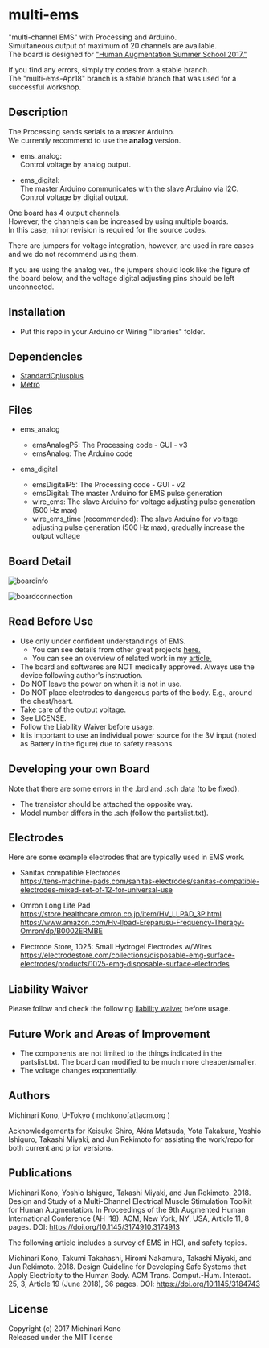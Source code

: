 # multi-ems

"multi-channel EMS" with Processing and Arduino.  
Simultaneous output of maximum of 20 channels are available.  
The board is designed for ["Human Augmentation Summer School 2017."](https://humanaugmentation.jp/summerschool2017/)  
  
If you find any errors, simply try codes from a stable branch.  
The "multi-ems-Apr18" branch is a stable branch that was used for a successful workshop.  
  

## Description

The Processing sends serials to a master Arduino.  
We currently recommend to use the **analog** version.  

- ems_analog:  
  Control voltage by analog output.  

- ems_digital:  
  The master Arduino communicates with the slave Arduino via I2C.
  Control voltage by digital output.  
  
One board has 4 output channels.  
However, the channels can be increased by using multiple boards.  
In this case, minor revision is required for the source codes.  
  
There are jumpers for voltage integration, however, are used in rare cases and we do not recommend using them.
  
If you are using the analog ver., the jumpers should look like the figure of the board below, and the voltage digital adjusting pins should be left unconnected.  
  

## Installation

- Put this repo in your Arduino or Wiring "libraries" folder. 

## Dependencies

- [StandardCplusplus](https://github.com/maniacbug/StandardCplusplus)
- [Metro](https://github.com/thomasfredericks/Metro-Arduino-Wiring)

## Files

- ems_analog
  - emsAnalogP5: The Processing code - GUI - v3
  - emsAnalog: The Arduino code  

- ems_digital
  - emsDigitalP5: The Processing code - GUI - v2
  - emsDigital: The master Arduino for EMS pulse generation
  - wire_ems: The slave Arduino for voltage adjusting pulse generation (500 Hz max)
  - wire_ems_time (recommended): The slave Arduino for voltage adjusting pulse generation (500 Hz max), gradually increase the output voltage




## Board Detail

![boardinfo](https://user-images.githubusercontent.com/22442291/30726366-4db8ca26-9f85-11e7-8a8a-daeab15c35e7.jpg)

![boardconnection](https://github.com/rkmtlab/multi-ems/blob/master/image/connection.jpg)


## Read Before Use

- Use only under confident understandings of EMS. 
  - You can see details from other great projects [here.](https://github.com/PedroLopes/openEMSstim)  
  - You can see an overview of related work in my [article.](https://doi.org/10.1145/3184743)  
- The board and softwares are NOT medically approved. Always use the device following author's instruction.
- Do NOT leave the power on when it is not in use.
- Do NOT place electrodes to dangerous parts of the body. E.g., around the chest/heart.
- Take care of the output voltage. 
- See LICENSE.
- Follow the Liability Waiver before usage.  
- It is important to use an individual power source for the 3V input (noted as Battery in the figure) due to safety reasons.  


## Developing your own Board

Note that there are some errors in the .brd and .sch data (to be fixed).  
- The transistor should be attached the opposite way.
- Model number differs in the .sch (follow the partslist.txt).


## Electrodes  
  
Here are some example electrodes that are typically used in EMS work.  
  
- Sanitas compatible Electrodes  
<https://tens-machine-pads.com/sanitas-electrodes/sanitas-compatible-electrodes-mixed-set-of-12-for-universal-use>

- Omron Long Life Pad  
<https://store.healthcare.omron.co.jp/item/HV_LLPAD_3P.html>  
<https://www.amazon.com/Hv-llpad-Ereparusu-Frequency-Therapy-Omron/dp/B0002ERMBE>

- Electrode Store, 1025: Small Hydrogel Electrodes w/Wires  
<https://electrodestore.com/collections/disposable-emg-surface-electrodes/products/1025-emg-disposable-surface-electrodes>  
  

## Liability Waiver

Please follow and check the following [liability waiver](https://github.com/PedroLopes/openEMSstim/blob/master/documentation/liability_waiver.md) before usage.


## Future Work and Areas of Improvement

- The components are not limited to the things indicated in the partslist.txt. The board can modified to be much more cheaper/smaller.
- The voltage changes exponentially. 
  
  
## Authors

Michinari Kono, U-Tokyo ( mchkono[at]acm.org )

Acknowledgements for Keisuke Shiro, Akira Matsuda, Yota Takakura, Yoshio Ishiguro, Takashi Miyaki, and Jun Rekimoto for assisting the work/repo for both current and prior versions.  


## Publications  
  
Michinari Kono, Yoshio Ishiguro, Takashi Miyaki, and Jun Rekimoto. 2018. Design and Study of a Multi-Channel Electrical Muscle Stimulation Toolkit for Human Augmentation. In Proceedings of the 9th Augmented Human International Conference (AH '18). ACM, New York, NY, USA, Article 11, 8 pages. DOI: https://doi.org/10.1145/3174910.3174913  
  
  
The following article includes a survey of EMS in HCI, and safety topics.  

Michinari Kono, Takumi Takahashi, Hiromi Nakamura, Takashi Miyaki, and Jun Rekimoto. 2018. Design Guideline for Developing Safe Systems that Apply Electricity to the Human Body. ACM Trans. Comput.-Hum. Interact. 25, 3, Article 19 (June 2018), 36 pages. DOI: https://doi.org/10.1145/3184743
  
## License   
  
Copyright (c) 2017 Michinari Kono  
Released under the MIT license  

